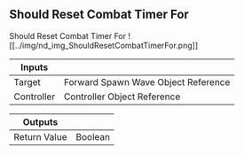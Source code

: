 ## Should Reset Combat Timer For
Should Reset Combat Timer For
![[../img/nd_img_ShouldResetCombatTimerFor.png]]

|Inputs||
|--|--|
| Target | Forward Spawn Wave Object Reference |
| Controller | Controller Object Reference |

|Outputs||
|--|--|
| Return Value | Boolean |
